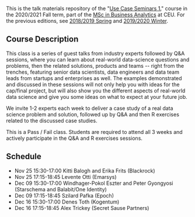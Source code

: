 This is the talk materials repository of the "[Use Case Seminars 1.](https://courses.ceu.edu/courses/2020-2021/use-case-seminars-1)" course in the 2020/2021 Fall term, part of the [MSc in Business Analytics](https://courses.ceu.edu/programs/ms/master-science-business-analytics) at CEU. For the previous editions, see [2018/2019 Spring](https://github.com/daroczig/CEU-use-case-seminars/tree/2019-spring) and [2019/2020 Winter](https://github.com/daroczig/CEU-use-case-seminars/tree/2020-winter).

## Course Description

This class is a series of guest talks from industry experts followed by Q&A sessions, where you can learn about real-world data-science questions and problems, then the related solutions, products and teams -- right from the trenches, featuring senior data scientists, data engineers and data team leads from startups and enterprises as well. The examples demonstrated and discussed in these sessions will not only help you with ideas for the cap/final project, but will also show you the different aspects of real-world data science and give you some ideas on what to expect at your future job.

We invite 1-2 experts each week to deliver a case study of a real data science problem and solution, followed up by Q&A and then R exercises related to the discussed case studies.

This is a Pass / Fail class. Students are required to attend all 3 weeks and actively participate in the Q&A and R exercises sessions.

## Schedule

* Nov 25 15:30-17:00 Kitti Balogh and Erika Frits (Blackrock)
* Nov 25 17:15-18:45 Levente Otti (Emarsys)
* Dec 09 15:30-17:00 Windhager-Pokol Eszter and Peter Gyongyosi (Starschema and Balabit/One Identity)
* Dec 09 17:15-18:45 Szilard Pafka (Epoch)
* Dec 16 15:30-17:00 Denes Toth (Kogentum)
* Dec 16 17:15-18:45 Alex Trickey (Secret Sause Partners)
